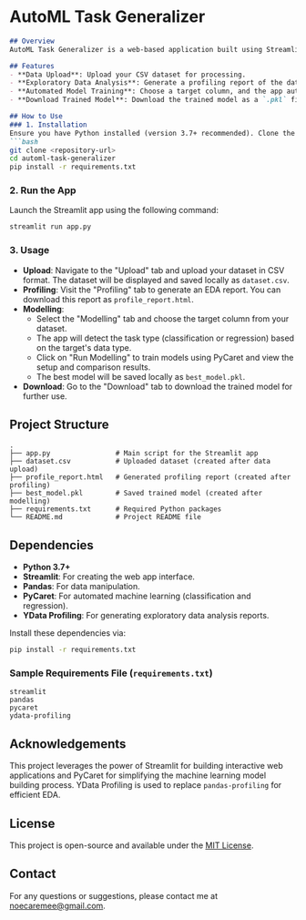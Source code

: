 # AutoML Task Generalizer
```markdown
## Overview
AutoML Task Generalizer is a web-based application built using Streamlit that automates the process of training machine learning models for both classification and regression tasks. The app offers a user-friendly interface for data upload, exploratory data analysis (EDA), model training, and downloading trained models. 

## Features
- **Data Upload**: Upload your CSV dataset for processing.
- **Exploratory Data Analysis**: Generate a profiling report of the dataset to understand its structure and statistics.
- **Automated Model Training**: Choose a target column, and the app automatically determines the task type (classification or regression) and builds the best model using PyCaret.
- **Download Trained Model**: Download the trained model as a `.pkl` file for deployment or further use.

## How to Use
### 1. Installation
Ensure you have Python installed (version 3.7+ recommended). Clone the repository and install the required packages:
```bash
git clone <repository-url>
cd automl-task-generalizer
pip install -r requirements.txt
```

### 2. Run the App
Launch the Streamlit app using the following command:
```bash
streamlit run app.py
```

### 3. Usage
- **Upload**: Navigate to the "Upload" tab and upload your dataset in CSV format. The dataset will be displayed and saved locally as `dataset.csv`.
- **Profiling**: Visit the "Profiling" tab to generate an EDA report. You can download this report as `profile_report.html`.
- **Modelling**:
  - Select the "Modelling" tab and choose the target column from your dataset.
  - The app will detect the task type (classification or regression) based on the target's data type.
  - Click on "Run Modelling" to train models using PyCaret and view the setup and comparison results.
  - The best model will be saved locally as `best_model.pkl`.
- **Download**: Go to the "Download" tab to download the trained model for further use.

## Project Structure
```
.
├── app.py                # Main script for the Streamlit app
├── dataset.csv           # Uploaded dataset (created after data upload)
├── profile_report.html   # Generated profiling report (created after profiling)
├── best_model.pkl        # Saved trained model (created after modelling)
├── requirements.txt      # Required Python packages
└── README.md             # Project README file
```

## Dependencies
- **Python 3.7+**
- **Streamlit**: For creating the web app interface.
- **Pandas**: For data manipulation.
- **PyCaret**: For automated machine learning (classification and regression).
- **YData Profiling**: For generating exploratory data analysis reports.

Install these dependencies via:
```bash
pip install -r requirements.txt
```

### Sample Requirements File (`requirements.txt`)
```
streamlit
pandas
pycaret
ydata-profiling
```

## Acknowledgements
This project leverages the power of Streamlit for building interactive web applications and PyCaret for simplifying the machine learning model building process. YData Profiling is used to replace `pandas-profiling` for efficient EDA.

## License
This project is open-source and available under the [MIT License](LICENSE).

## Contact
For any questions or suggestions, please contact me at noecaremee@gmail.com.
```
